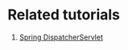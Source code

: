 # Related tutorials

1. [Spring DispatcherServlet](https://howtodoinjava.com/spring5/webmvc/spring-dispatcherservlet-tutorial/)


 
